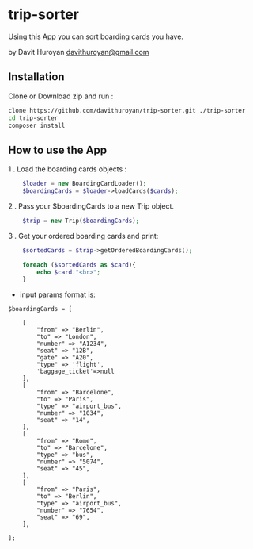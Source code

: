 # trip-sorter
Using this App you can sort boarding cards you have.

by Davit Huroyan <davithuroyan@gmail.com>

## Installation

Clone or Download zip and run :


```bash
clone https://github.com/davithuroyan/trip-sorter.git ./trip-sorter
cd trip-sorter
composer install

```

## How to use the App

1 . Load the boarding cards objects :

```php
    $loader = new BoardingCardLoader();
    $boardingCards = $loader->loadCards($cards);
```

2 . Pass your $boardingCards to a new Trip object.
    
```php
    $trip = new Trip($boardingCards);
```

3 . Get your ordered boarding cards and print:

```php
    $sortedCards = $trip->getOrderedBoardingCards();

    foreach ($sortedCards as $card){
        echo $card."<br>";
    }   
```

* input params format is:

```
$boardingCards = [

    [
        "from" => "Berlin",
        "to" => "London",
        "number" => "A1234",
        "seat" => "12B",
        "gate" => "A20",
        "type" => 'flight',
        'baggage_ticket'=>null
    ],
    [
        "from" => "Barcelone",
        "to" => "Paris",
        "type" => "airport_bus",
        "number" => "1034",
        "seat" => "14",
    ],
    [
        "from" => "Rome",
        "to" => "Barcelone",
        "type" => "bus",
        "number" => "5074",
        "seat" => "45",
    ],
    [
        "from" => "Paris",
        "to" => "Berlin",
        "type" => "airport_bus",
        "number" => "7654",
        "seat" => "69",
    ],

];
```
